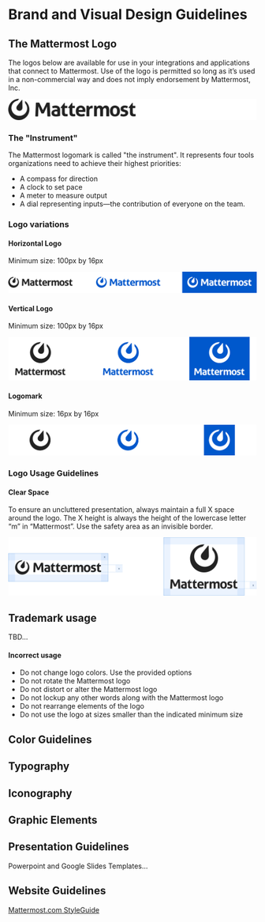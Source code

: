 # Brand and Visual Design Guidelines

## The Mattermost Logo
The logos below are available for use in your integrations and applications that connect to Mattermost. Use of the logo is permitted so long as it’s used in a non-commercial way and does not imply endorsement by Mattermost, Inc.

![](/.gitbook/assets/brand-and-visual-design-guidelines-logo-intro.png)

### The "Instrument"
The Mattermost logomark is called "the instrument". It represents four tools organizations need to achieve their highest priorities:
- A compass for direction
- A clock to set pace
- A meter to measure output
- A dial representing inputs—the contribution of everyone on the team.

### Logo variations
#### Horizontal Logo
Minimum size: 100px by 16px

![](/.gitbook/assets/brand-and-visual-design-guidelines-logos-horizontal.png)
  
#### Vertical Logo
Minimum size: 100px by 16px

![](/.gitbook/assets/brand-and-visual-design-guidelines-logos-vertical.png)

#### Logomark
Minimum size: 16px by 16px

![](/.gitbook/assets/brand-and-visual-design-guidelines-logos-logomarks.png)

### Logo Usage Guidelines
#### Clear Space
To ensure an uncluttered presentation, always maintain a full X space around the logo. The X height is always the height of the lowercase letter “m” in “Mattermost”. Use the safety area as an invisible border.

![](/.gitbook/assets/brand-and-visual-design-guidelines-logos-clearspace.png)


## Trademark usage
TBD...

#### Incorrect usage
- Do not change logo colors. Use the provided options
- Do not rotate the Mattermost logo
- Do not distort or alter the Mattermost logo
- Do not lockup any other words along with the Mattermost logo
- Do not rearrange elements of the logo
- Do not use the logo at sizes smaller than the indicated minimum size

## Color Guidelines

## Typography

## Iconography

## Graphic Elements

## Presentation Guidelines
Powerpoint and Google Slides Templates...

## Website Guidelines
[Mattermost.com StyleGuide](https://mattermost.wayfx.com/0ddc9bpne/p/07a9e9-misc)
